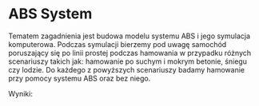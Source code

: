 # ABS System

Tematem zagadnienia jest budowa modelu systemu ABS i jego symulacja komputerowa. Podczas symulacji bierzemy pod uwagę samochód poruszający się po linii prostej podczas hamowania w przypadku różnych scenariuszy takich jak: hamowanie po suchym i mokrym betonie, śniegu czy lodzie. Do każdego z powyższych scenariuszy badamy hamowanie przy pomocy systemu ABS oraz bez niego.


Wyniki:

